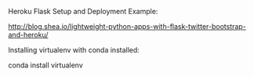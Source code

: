 Heroku Flask Setup and Deployment Example:

http://blog.shea.io/lightweight-python-apps-with-flask-twitter-bootstrap-and-heroku/

Installing virtualenv with conda installed:

conda install virtualenv

